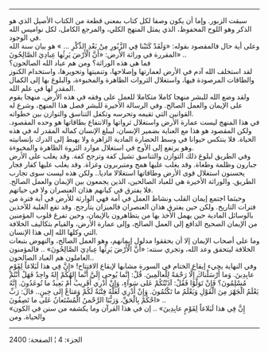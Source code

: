 ------------------------------------------------------------------------

سبقت الزبور. وإما أن يكون وصفا لكل كتاب بمعنى قطعة من الكتاب الأصيل الذي
هو الذكر وهو اللوح المحفوظ، الذي يمثل المنهج الكلي، والمرجع الكامل، لكل
نواميس الله في الوجود.  
وعلى أية حال فالمقصود بقوله: «وَلَقَدْ كَتَبْنا فِي الزَّبُورِ مِنْ بَعْدِ الذِّكْرِ ... » هو
بيان سنة الله المقررة في وراثة الأرض: «أَنَّ الْأَرْضَ يَرِثُها عِبادِيَ الصَّالِحُونَ»
..  
فما هي هذه الوراثة؟ ومن هم عباد الله الصالحون؟  
لقد استخلف الله آدم في الأرض لعمارتها وإصلاحها، وتنميتها وتحويرها،
واستخدام الكنوز والطاقات المرصودة فيها، واستغلال الثروات الظاهرة
والمخبوءة، والبلوغ بها إلى الكمال المقدر لها في علم الله.  
ولقد وضع الله للبشر منهجا كاملا متكاملا للعمل على وفقه في هذه الأرض.
منهجا يقوم على الإيمان والعمل الصالح. وفي الرسالة الأخيرة للبشر فصل هذا
المنهج، وشرع له القوانين التي تقيمه وتحرسه وتكفل التناسق والتوازن بين
خطواته.  
في هذا المنهج ليست عمارة الأرض واستغلال ثرواتها والانتفاع بطاقاتها هو
وحده المقصود. ولكن المقصود هو هذا مع العناية بضمير الإنسان، ليبلغ
الإنسان كماله المقدر له في هذه الحياة. فلا ينتكس حيوانا في وسط الحضارة
المادية الزاهرة ولا يهبط إلى الدرك بإنسانيته وهو يرتفع إلى الأوج في
استغلال موارد الثروة الظاهرة والمخبوءة.  
وفي الطريق لبلوغ ذلك التوازن والتناسق تشيل كفة وترجح كفة. وقد يغلب على
الأرض جبارون وظلمة وطغاة. وقد يغلب عليها همج ومتبربرون وغزاة. وقد يغلب
عليها كفار فجار يحسنون استغلال قوى الأرض وطاقاتها استغلالا ماديا.. ولكن
هذه ليست سوى تجارب الطريق. والوراثة الأخيرة هي للعباد الصالحين، الذين
يجمعون بين الإيمان والعمل الصالح. فلا يفترق في كيانهم هذان العنصران ولا
في حياتهم.  
وحيثما اجتمع إيمان القلب ونشاط العمل في أمة فهي الوارثة للأرض في أية
فترة من فترات التاريخ. ولكن حين يفترق هذان العنصران فالميزان يتأرجح. وقد
تقع الغلبة للآخذين بالوسائل المادية حين يهمل الأخذ بها من يتظاهرون
بالإيمان، وحين تفرغ قلوب المؤمنين من الإيمان الصحيح الدافع إلى العمل
الصالح، وإلى عمارة الأرض، والقيام بتكاليف الخلافة التي وكلها الله إلى
هذا الإنسان.  
وما على أصحاب الإيمان إلا أن يحققوا مدلول إيمانهم، وهو العمل الصالح،
والنهوض بتبعات الخلافة ليتحقق وعد الله، وتجري سنته: «أَنَّ الْأَرْضَ يَرِثُها
عِبادِيَ الصَّالِحُونَ» .. فالمؤمنون العاملون هم العباد الصالحون..  
وفي النهاية يجيء إيقاع الختام في السورة مشابها لإيقاع الافتتاح! «إِنَّ فِي
هذا لَبَلاغاً لِقَوْمٍ عابِدِينَ. وَما أَرْسَلْناكَ إِلَّا رَحْمَةً لِلْعالَمِينَ. قُلْ: إِنَّما يُوحى إِلَيَّ
أَنَّما إِلهُكُمْ إِلهٌ واحِدٌ فَهَلْ أَنْتُمْ مُسْلِمُونَ؟ فَإِنْ تَوَلَّوْا فَقُلْ: آذَنْتُكُمْ عَلى سَواءٍ، وَإِنْ
أَدْرِي أَقَرِيبٌ أَمْ بَعِيدٌ ما تُوعَدُونَ. إِنَّهُ يَعْلَمُ الْجَهْرَ مِنَ الْقَوْلِ وَيَعْلَمُ ما تَكْتُمُونَ.
وَإِنْ أَدْرِي لَعَلَّهُ فِتْنَةٌ لَكُمْ وَمَتاعٌ إِلى حِينٍ.. قالَ: رَبِّ احْكُمْ بِالْحَقِّ، وَرَبُّنَا الرَّحْمنُ
الْمُسْتَعانُ عَلى ما تَصِفُونَ» ..  
«إِنَّ فِي هذا لَبَلاغاً لِقَوْمٍ عابِدِينَ» .. إن في هذا القرآن وما يكشفه من سنن في
الكون والحياة. ومن

------------------------------------------------------------------------

الجزء: 4 ¦ الصفحة: 2400
